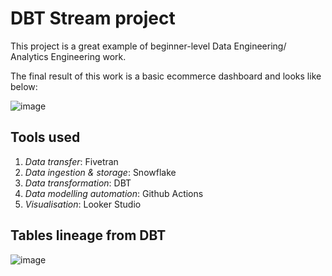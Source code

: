 # DBT Stream project
This project is a great example of beginner-level Data Engineering/ Analytics Engineering work.

The final result of this work is a basic ecommerce dashboard and looks like below:

![image](https://github.com/KirillJora/dbt-stream-project/assets/95725217/ce2fd441-cc9c-4920-b3b0-127203180379)

## Tools used

1. *Data transfer*: Fivetran
2. *Data ingestion & storage*: Snowflake
3. *Data transformation*: DBT
4. *Data modelling automation*: Github Actions
5. *Visualisation*: Looker Studio

## Tables lineage from DBT

![image](https://github.com/KirillJora/dbt-stream-project/assets/95725217/9bf131c9-278b-47a9-b1ea-b0a6f6062736)
